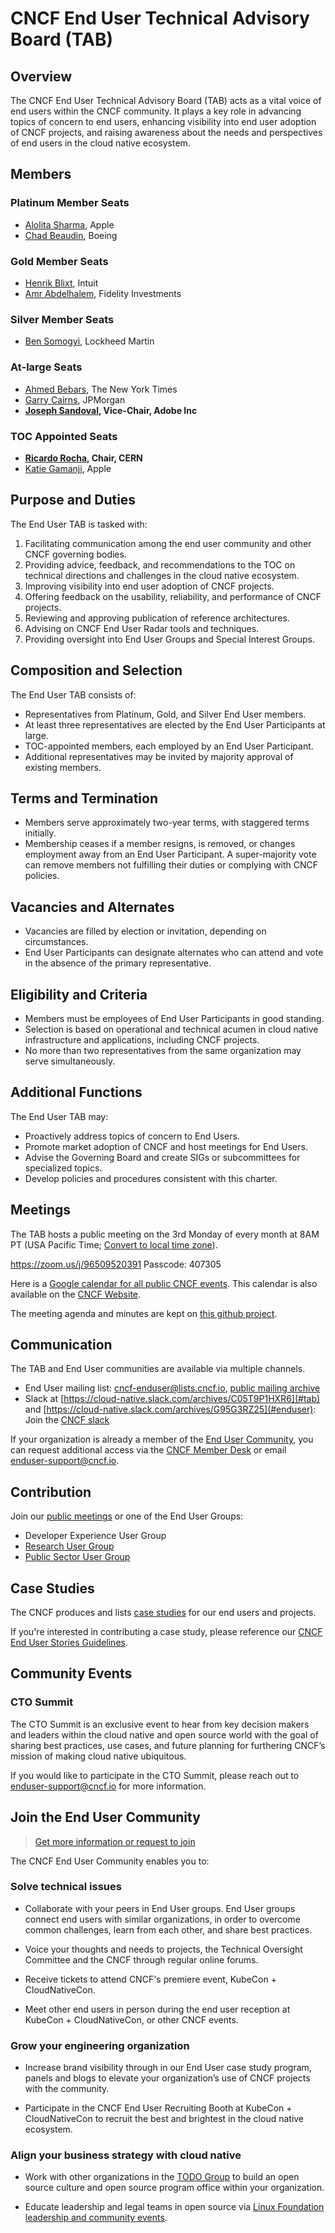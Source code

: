 # CNCF End User Technical Advisory Board (TAB)

## Overview

The CNCF End User Technical Advisory Board (TAB) acts as a vital voice of end users within the CNCF community. It plays a key role in advancing topics of concern to end users, enhancing visibility into end user adoption of CNCF projects, and raising awareness about the needs and perspectives of end users in the cloud native ecosystem.

## Members

### Platinum Member Seats

* [Alolita Sharma](https://github.com/alolita), Apple
* [Chad Beaudin](https://github.com/chadbeaudin), Boeing

### Gold Member Seats

* [Henrik Blixt](https://github.com/hblixt), Intuit
* [Amr Abdelhalem](https://github.com/ahalem), Fidelity Investments

### Silver Member Seats

* [Ben Somogyi](https://github.com/bsomogyi), Lockheed Martin

### At-large Seats

* [Ahmed Bebars](https://github.com/abebars), The New York Times
* [Garry Cairns](https://github.com/garry-cairns), JPMorgan
* **[Joseph Sandoval](https://github.com/jrsapi), Vice-Chair, Adobe Inc**

### TOC Appointed Seats

* **[Ricardo Rocha](https://github.com/rochaporto), Chair, CERN**
* [Katie Gamanji](https://github.com/kgamanji), Apple

## Purpose and Duties

The End User TAB is tasked with:

1. Facilitating communication among the end user community and other CNCF governing bodies.
2. Providing advice, feedback, and recommendations to the TOC on technical directions and challenges in the cloud native ecosystem.
3. Improving visibility into end user adoption of CNCF projects.
4. Offering feedback on the usability, reliability, and performance of CNCF projects.
5. Reviewing and approving publication of reference architectures.
6. Advising on CNCF End User Radar tools and techniques.
7. Providing oversight into End User Groups and Special Interest Groups.

## Composition and Selection

The End User TAB consists of:

* Representatives from Platinum, Gold, and Silver End User members.
* At least three representatives are elected by the End User Participants at large.
* TOC-appointed members, each employed by an End User Participant.
* Additional representatives may be invited by majority approval of existing members.

## Terms and Termination

* Members serve approximately two-year terms, with staggered terms initially.
* Membership ceases if a member resigns, is removed, or changes employment away from an End User Participant.
A super-majority vote can remove members not fulfilling their duties or complying with CNCF policies.

## Vacancies and Alternates

* Vacancies are filled by election or invitation, depending on circumstances.
* End User Participants can designate alternates who can attend and vote in the absence of the primary representative.

## Eligibility and Criteria

* Members must be employees of End User Participants in good standing.
* Selection is based on operational and technical acumen in cloud native infrastructure and applications, including CNCF projects.
* No more than two representatives from the same organization may serve simultaneously.

## Additional Functions

The End User TAB may:

* Proactively address topics of concern to End Users.
* Promote market adoption of CNCF and host meetings for End Users.
* Advise the Governing Board and create SIGs or subcommittees for specialized topics.
* Develop policies and procedures consistent with this charter.

## Meetings

The TAB hosts a public meeting on the 3rd Monday of every month at 8AM PT (USA Pacific Time; [Convert to local time zone](http://www.thetimezoneconverter.com/?t=8:00AM&tz=San%20Francisco)).

https://zoom.us/j/96509520391 Passcode: 407305

Here is a [Google calendar for all public CNCF events](https://goo.gl/eyutah). This calendar is also available on the [CNCF Website](https://www.cncf.io/calendar/).

The meeting agenda and minutes are kept on [this github project](https://github.com/orgs/cncf/projects/60).

## Communication

The TAB and End User communities are available via multiple channels.
* End User mailing list: [cncf-enduser@lists.cncf.io](mailto:cncf-enduser@lists.cncf.io), [public mailing archive](https://lists.cncf.io/g/cncf-enduser)
* Slack at [https://cloud-native.slack.com/archives/C05T9P1HXR6](#tab) and [https://cloud-native.slack.com/archives/G95G3RZ25](#enduser): Join the [CNCF slack](https://slack.cncf.io/)

If your organization is already a member of the [End User Community](https://www.cncf.io/enduser), you can request additional access via the [CNCF Member Desk](http://memberdesk.cncf.io) or email [enduser-support@cncf.io](mailto:enduser-support@cncf.io).

## Contribution

Join our [public meetings](#meetings) or one of the End User Groups:
* Developer Experience User Group
* [Research User Group](https://github.com/cncf/research-user-group)
* [Public Sector User Group](https://github.com/cncf/public-sector-user-group)

## Case Studies

The CNCF produces and lists [case studies](https://www.cncf.io/case-studies) for our end users and projects.

If you're interested in contributing a case study, please reference our [CNCF End User Stories Guidelines](https://github.com/cncf/foundation/blob/master/case-study-guidelines.md).

## Community Events

### CTO Summit

The CTO Summit is an exclusive event to hear from key decision makers and leaders within the cloud native and open source world with the goal of sharing best practices, use cases, and future planning for furthering CNCF’s mission of making cloud native ubiquitous.

If you would like to participate in the CTO Summit, please reach out to [enduser-support@cncf.io](mailto:enduser-support@cncf.io) for more information.

## Join the End User Community

> [Get more information or request to join](https://www.cncf.io/enduser)

The CNCF End User Community enables you to:

### Solve technical issues

- Collaborate with your peers in End User groups. End User groups connect end users with similar organizations, in order to overcome common challenges, learn from each other, and share best practices.

- Voice your thoughts and needs to projects, the Technical Oversight Committee and the CNCF through regular online forums.

- Receive tickets to attend CNCF's premiere event, KubeCon + CloudNativeCon.

- Meet other end users in person during the end user reception at KubeCon + CloudNativeCon, or other CNCF events.

### Grow your engineering organization

- Increase brand visibility through in our End User case study program, panels and blogs to elevate your organization’s use of CNCF projects with the community.

- Participate in the CNCF End User Recruiting Booth at KubeCon + CloudNativeCon to recruit the best and brightest in the cloud native ecosystem.

### Align your business strategy with cloud native

- Work with other organizations in the [TODO Group](https://todogroup.org) to build an open source culture and open source program office within your organization.

- Educate leadership and legal teams in open source via [Linux Foundation leadership and community events](https://events.linuxfoundation.org/about/calendar/?_sft_lfevent-category=leadership-community-events).

